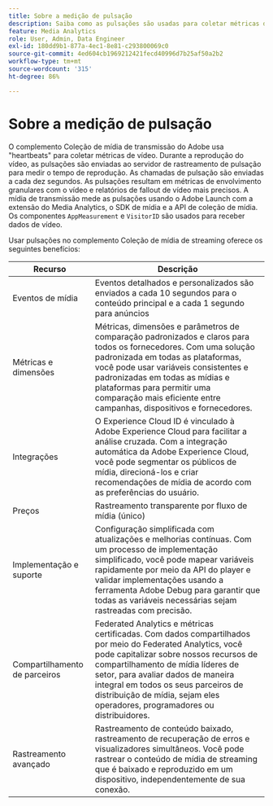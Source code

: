 ```yaml
---
title: Sobre a medição de pulsação
description: Saiba como as pulsações são usadas para coletar métricas de vídeo.
feature: Media Analytics
role: User, Admin, Data Engineer
exl-id: 180dd9b1-877a-4ec1-8e81-c293800069c0
source-git-commit: 4ed604cb1969212421fecd40996d7b25af50a2b2
workflow-type: tm+mt
source-wordcount: '315'
ht-degree: 86%

---
```


# Sobre a medição de pulsação

O complemento Coleção de mídia de transmissão do Adobe usa &quot;heartbeats&quot; para coletar métricas de vídeo. Durante a reprodução do vídeo, as pulsações são enviadas ao servidor de rastreamento de pulsação para medir o tempo de reprodução. As chamadas de pulsação são enviadas a cada dez segundos. As pulsações resultam em métricas de envolvimento granulares com o vídeo e relatórios de fallout de vídeo mais precisos. A mídia de transmissão mede as pulsações usando o Adobe Launch com a extensão do Media Analytics, o SDK de mídia e a API de coleção de mídia. Os componentes `AppMeasurement` e `VisitorID` são usados para receber dados de vídeo.

Usar pulsações no complemento Coleção de mídia de streaming oferece os seguintes benefícios:

| Recurso | Descrição |
|---|---|
| Eventos de mídia | Eventos detalhados e personalizados são enviados a cada 10 segundos para o conteúdo principal e a cada 1 segundo para anúncios |
| Métricas e dimensões | Métricas, dimensões e parâmetros de comparação padronizados e claros para todos os fornecedores. Com uma solução padronizada em todas as plataformas, você pode usar variáveis consistentes e padronizadas em todas as mídias e plataformas para permitir uma comparação mais eficiente entre campanhas, dispositivos e fornecedores. |
| Integrações | O Experience Cloud ID é vinculado à Adobe Experience Cloud para facilitar a análise cruzada. Com a integração automática da Adobe Experience Cloud, você pode segmentar os públicos de mídia, direcioná-los e criar recomendações de mídia de acordo com as preferências do usuário. |
| Preços | Rastreamento transparente por fluxo de mídia (único) |
| Implementação e suporte | Configuração simplificada com atualizações e melhorias contínuas. Com um processo de implementação simplificado, você pode mapear variáveis rapidamente por meio da API do player e validar implementações usando a ferramenta Adobe Debug para garantir que todas as variáveis necessárias sejam rastreadas com precisão. |
| Compartilhamento de parceiros | Federated Analytics e métricas certificadas. Com dados compartilhados por meio do Federated Analytics, você pode capitalizar sobre nossos recursos de compartilhamento de mídia líderes de setor, para avaliar dados de maneira integral em todos os seus parceiros de distribuição de mídia, sejam eles operadores, programadores ou distribuidores. |
| Rastreamento avançado | Rastreamento de conteúdo baixado, rastreamento de recuperação de erros e visualizadores simultâneos. Você pode rastrear o conteúdo de mídia de streaming que é baixado e reproduzido em um dispositivo, independentemente de sua conexão. |

